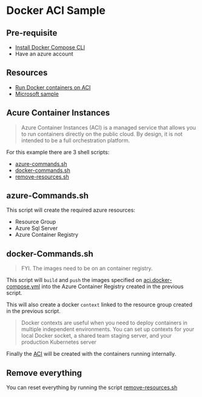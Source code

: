 
# Docker ACI Sample

## Pre-requisite

- [Install Docker Compose CLI](https://docs.docker.com/cloud/aci-integration/#install-the-docker-compose-cli-on-linux)
- Have an azure account

## Resources 
- [Run Docker containers on ACI](https://docs.docker.com/cloud/aci-integration/#run-docker-containers-on-aci)
- [Microsoft sample](https://docs.microsoft.com/en-us/azure/container-instances/container-instances-tutorial-prepare-app)

## Acure Container Instances

> Azure Container Instances (ACI) is a managed service that allows you to run containers directly on the public cloud. By design, it is not intended to be a full orchestration platform.

For this example there are 3 shell scripts:
* [azure-commands.sh](azure-Commands.sh) 
* [docker-commands.sh](docker-Commands.sh) 
* [remove-resources.sh](remove-resources.sh) 


## azure-Commands.sh

This script will create the required azure resources:
* Resource Group
* Azure Sql Server
* Azure Container Registry

## docker-Commands.sh

> FYI. The images need to be on an container registry.

This script will `build` and `push` the images specified on [aci.docker-compose.yml](aci.docker-compose.yml) into the Azure Container Registry created in the previous script.

This will also create a docker `context` linked to the resource group created in the previous script.

> Docker contexts are useful when you need to deploy containers in multiple independent environments. You can set up contexts for your local Docker socket, a shared team staging server, and your production Kubernetes server

Finally the [ACI](https://docs.microsoft.com/en-us/azure/container-instances/container-instances-overview) will be created with the containers running internally.

 ## Remove everything

 You can reset everything by running the script [remove-resources.sh](remove-resources.sh)

